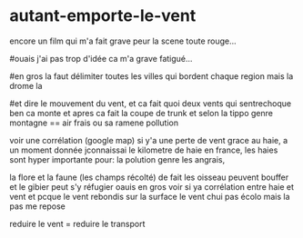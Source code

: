 # autant-emporte-le-vent
encore un film qui m'a fait grave peur la scene toute rouge...

#ouais j'ai pas trop d'idée ca m'a grave fatigué...

#en gros la faut délimiter toutes les villes qui bordent chaque region mais la drome la

#et dire le mouvement du vent, et ca fait quoi deux vents qui sentrechoque ben ca monte et apres ca fait la coupe de trunk et selon la tippo
genre montagne == air frais ou sa ramene pollution

voir une corrélation (google map) si y'a une perte de vent grace au haie, a un moment donnée jconnaissai
le kilometre de haie en france, les haies sont hyper importante pour: la polution genre les angrais,

la flore et la faune (les champs récolté) de fait les oisseau peuvent bouffer et le gibier peut s'y réfugier oauis en gros voir si ya corrélation
entre haie et vent et pcque le vent rebondis sur la surface le vent chui pas écolo mais la pas me repose

reduire le vent = reduire le transport
